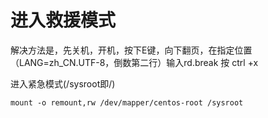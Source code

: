 # 进入救援模式

解决方法是，先关机，开机，按下E键，向下翻页，在指定位置（LANG=zh\_CN.UTF-8，倒数第二行）输入rd.break 按 ctrl +x

进入紧急模式(/sysroot即/)

```纯文本
mount -o remount,rw /dev/mapper/centos-root /sysroot
```
